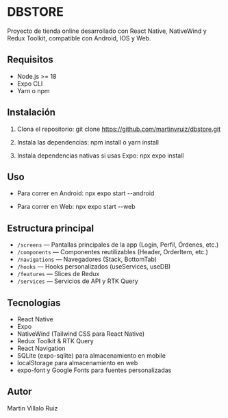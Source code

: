 # DBSTORE

Proyecto de tienda online desarrollado con React Native, NativeWind y Redux Toolkit, compatible con Android, IOS y Web.

## Requisitos

- Node.js >= 18
- Expo CLI
- Yarn o npm

## Instalación

1. Clona el repositorio:
   git clone https://github.com/martinvruiz/dbstore.git

2. Instala las dependencias:
   npm install
   o
   yarn install

3. Instala dependencias nativas si usas Expo:
   npx expo install

## Uso

- Para correr en Android:
  npx expo start --android

- Para correr en Web:
  npx expo start --web

## Estructura principal

- `/screens` — Pantallas principales de la app (Login, Perfil, Órdenes, etc.)
- `/components` — Componentes reutilizables (Header, OrderItem, etc.)
- `/navigations` — Navegadores (Stack, BottomTab)
- `/hooks` — Hooks personalizados (useServices, useDB)
- `/features` — Slices de Redux
- `/services` — Servicios de API y RTK Query

## Tecnologías

- React Native
- Expo
- NativeWind (Tailwind CSS para React Native)
- Redux Toolkit & RTK Query
- React Navigation
- SQLite (expo-sqlite) para almacenamiento en mobile
- localStorage para almacenamiento en web
- expo-font y Google Fonts para fuentes personalizadas

## Autor

Martin Villalo Ruiz
